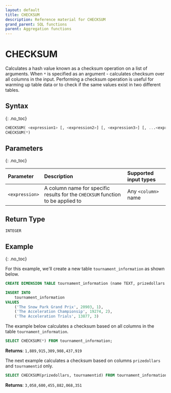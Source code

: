 ```yaml
---
layout: default
title: CHECKSUM
description: Reference material for CHECKSUM
grand_parent: SQL functions
parent: Aggregation functions
---
```



# CHECKSUM

Calculates a hash value known as a checksum operation on a list of arguments. When `*` is specified as an argument - calculates checksum over all columns in the input. Performing a checksum operation is useful for warming up table data or to check if the same values exist in two different tables.

## Syntax
{: .no_toc}

```sql
CHECKSUM( <expression1> [, <expression2>] [, <expression3>] [, ...<expressionN>] )
CHECKSUM(*)
```

## Parameters 
{: .no_toc}

| Parameter   | Description                                   | Supported input types | 
| :----------- | :---------------------------------------------------- | :-----------| 
| `<expression>`    | A column name for specific results for the `CHECKSUM` function to be applied to | Any `<column>` name | 

## Return Type
`INTEGER`

## Example
{: .no_toc}

For this example, we'll create a new table `tournament_information` as shown below.

```sql
CREATE DIMENSION TABLE tournament_information (name TEXT, prizedollars DOUBLE PRECISION, tournamentid INTEGER);

INSERT INTO
	tournament_information
VALUES
	('The Snow Park Grand Prix', 20903, 1),
	('The Acceleration Championsip', 19274, 2),
	('The Acceleration Trials', 13877, 3)
```

The example below calculates a checksum based on all columns in the table `tournament_information`.

```sql
SELECT CHECKSUM(*) FROM tournament_information;
```

**Returns**: `1,889,915,309,908,437,919`

The next example calculates a checksum based on columns `prizedollars` and `tournamentid` only.

```sql
SELECT CHECKSUM(prizedollars, tournamentid) FROM tournament_information;
```

**Returns**: `3,058,600,455,882,068,351`
